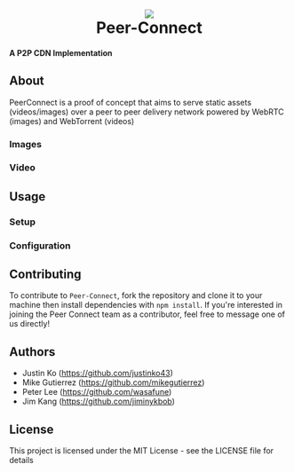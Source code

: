 <h1 align="center">
  <a href="https://github.com/peer-connect/peer-connect">
    <img src="https://justinko43.github.io/03_300%20DPI.png">
  </a>
  <br>
  Peer-Connect
  <br>
</h1>

<h4 align="left">A P2P CDN Implementation</h4>

## About
PeerConnect is a proof of concept that aims to serve static assets (videos/images) over a peer to peer delivery network powered by WebRTC (images) and WebTorrent (videos)
### Images
### Video

## Usage
### Setup
### Configuration

## Contributing
To contribute to `Peer-Connect`, fork the repository and clone it to your machine then install dependencies with `npm install`. If you're interested in joining the Peer Connect team as a contributor, feel free to message one of us directly!
## Authors
- Justin Ko (https://github.com/justinko43)
- Mike Gutierrez (https://github.com/mikegutierrez)
- Peter Lee (https://github.com/wasafune)
- Jim Kang (https://github.com/jiminykbob)

## License
This project is licensed under the MIT License - see the LICENSE file for details